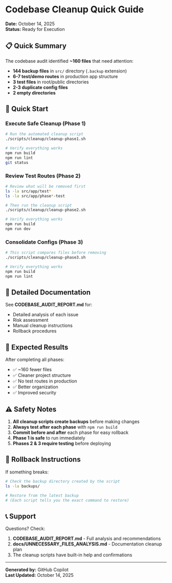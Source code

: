 # Codebase Cleanup Quick Guide

**Date:** October 14, 2025  
**Status:** Ready for Execution

## 📋 Quick Summary

The codebase audit identified **~160 files** that need attention:

- **144 backup files** in `src/` directory (`.backup` extension)
- **6-7 test/demo routes** in production app structure
- **3 test files** in root/public directories
- **2-3 duplicate config files**
- **2 empty directories**

## 🚀 Quick Start

### Execute Safe Cleanup (Phase 1)

```bash
# Run the automated cleanup script
./scripts/cleanup/cleanup-phase1.sh

# Verify everything works
npm run build
npm run lint
git status
```

### Review Test Routes (Phase 2)

```bash
# Review what will be removed first
ls -la src/app/test*
ls -la src/app/phase*-test

# Then run the cleanup script
./scripts/cleanup/cleanup-phase2.sh

# Verify everything works
npm run build
npm run dev
```

### Consolidate Configs (Phase 3)

```bash
# This script compares files before removing
./scripts/cleanup/cleanup-phase3.sh

# Verify everything works
npm run build
npm run lint
```

## 📖 Detailed Documentation

See **CODEBASE_AUDIT_REPORT.md** for:

- Detailed analysis of each issue
- Risk assessment
- Manual cleanup instructions
- Rollback procedures

## 🎯 Expected Results

After completing all phases:

- ✅ ~160 fewer files
- ✅ Cleaner project structure
- ✅ No test routes in production
- ✅ Better organization
- ✅ Improved security

## ⚠️ Safety Notes

1. **All cleanup scripts create backups** before making changes
2. **Always test after each phase** with `npm run build`
3. **Commit before and after** each phase for easy rollback
4. **Phase 1 is safe** to run immediately
5. **Phases 2 & 3 require testing** before deploying

## 🔄 Rollback Instructions

If something breaks:

```bash
# Check the backup directory created by the script
ls -la backups/

# Restore from the latest backup
# (Each script tells you the exact command to restore)
```

## 📞 Support

Questions? Check:

1. **CODEBASE_AUDIT_REPORT.md** - Full analysis and recommendations
2. **docs/UNNECESSARY_FILES_ANALYSIS.md** - Documentation cleanup plan
3. The cleanup scripts have built-in help and confirmations

---

**Generated by:** GitHub Copilot  
**Last Updated:** October 14, 2025
